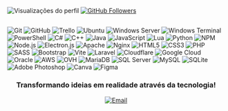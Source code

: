 <p align="left"> 
  <img src="https://komarev.com/ghpvc/?username=crssdev&label=Profile%20views&color=blue&style=flat" alt="Visualizações do perfil" />  
  <a href="https://github.com/crssdev?tab=followers">
    <img src="https://img.shields.io/github/followers/crssdev?label=Followers&style=social" alt="GitHub Followers" />
  </a>
</p>

## 

<div>
  <img src="https://img.shields.io/badge/Git-F05032?style=flat&logo=git&logoColor=white" alt="Git"/>
  <img src="https://img.shields.io/badge/GitHub-181717?style=flat&logo=github&logoColor=white" alt="GitHub"/>
  <img src="https://img.shields.io/badge/Trello-0052CC?style=flat&logo=trello&logoColor=white" alt="Trello"/>
  <img src="https://img.shields.io/badge/Ubuntu-E95420?style=flat&logo=ubuntu&logoColor=white" alt="Ubuntu"/>
  <img src="https://img.shields.io/badge/Windows%20Server-0078D6?style=flat&logo=windows&logoColor=white" alt="Windows Server"/>
  <img src="https://img.shields.io/badge/Windows%20Terminal-4D4D4D?style=flat&logo=windows-terminal&logoColor=white" alt="Windows Terminal"/>
  <img src="https://img.shields.io/badge/PowerShell-5391FE?style=flat&logo=powershell&logoColor=white" alt="PowerShell"/>
  <img src="https://img.shields.io/badge/C%23-239120?style=flat&logo=c-sharp&logoColor=white" alt="C#"/>
  <img src="https://img.shields.io/badge/C++-00599C?style=flat&logo=c%2B%2B&logoColor=white" alt="C++"/>
  <img src="https://img.shields.io/badge/Java-007396?style=flat&logo=java&logoColor=white" alt="Java"/>
  <img src="https://img.shields.io/badge/JavaScript-F7DF1E?style=flat&logo=javascript&logoColor=black" alt="JavaScript"/>
  <img src="https://img.shields.io/badge/Lua-2C2D72?style=flat&logo=lua&logoColor=white" alt="Lua"/>
  <img src="https://img.shields.io/badge/Python-3776AB?style=flat&logo=python&logoColor=white" alt="Python"/>
  <img src="https://img.shields.io/badge/NPM-CB3837?style=flat&logo=npm&logoColor=white" alt="NPM"/>
  <img src="https://img.shields.io/badge/Node.js-339933?style=flat&logo=nodedotjs&logoColor=white" alt="Node.js"/>
  <img src="https://img.shields.io/badge/Electron-47848F?style=flat&logo=electron&logoColor=white" alt="Electron.js"/>
  <img src="https://img.shields.io/badge/Apache-D22128?style=flat&logo=apache&logoColor=white" alt="Apache"/>
  <img src="https://img.shields.io/badge/Nginx-009639?style=flat&logo=nginx&logoColor=white" alt="Nginx"/>
  <img src="https://img.shields.io/badge/HTML5-E34F26?style=flat&logo=html5&logoColor=white" alt="HTML5"/>
  <img src="https://img.shields.io/badge/CSS3-1572B6?style=flat&logo=css3&logoColor=white" alt="CSS3"/>
  <img src="https://img.shields.io/badge/PHP-777BB4?style=flat&logo=php&logoColor=white" alt="PHP"/>
  <img src="https://img.shields.io/badge/SASS-CC6699?style=flat&logo=sass&logoColor=white" alt="SASS"/>
  <img src="https://img.shields.io/badge/Bootstrap-7952B3?style=flat&logo=bootstrap&logoColor=white" alt="Bootstrap"/>
  <img src="https://img.shields.io/badge/Vite-646CFF?style=flat&logo=vite&logoColor=white" alt="Vite"/>
  <img src="https://img.shields.io/badge/Laravel-FF2D20?style=flat&logo=laravel&logoColor=white" alt="Laravel"/>
  <img src="https://img.shields.io/badge/Cloudflare-F38020?style=flat&logo=cloudflare&logoColor=white" alt="Cloudflare"/>
  <img src="https://img.shields.io/badge/Google%20Cloud-4285F4?style=flat&logo=google-cloud&logoColor=white" alt="Google Cloud"/>
  <img src="https://img.shields.io/badge/Oracle-F80000?style=flat&logo=oracle&logoColor=white" alt="Oracle"/>
  <img src="https://img.shields.io/badge/AWS-FF9900?style=flat&logo=amazon-aws&logoColor=white" alt="AWS"/>
  <img src="https://img.shields.io/badge/OVH-123F6D?style=flat&logo=ovh&logoColor=white" alt="OVH"/>
  <img src="https://img.shields.io/badge/MariaDB-003545?style=flat&logo=mariadb&logoColor=white" alt="MariaDB"/>
  <img src="https://img.shields.io/badge/SQL%20Server-CC2927?style=flat&logo=microsoft-sql-server&logoColor=white" alt="SQL Server"/>
  <img src="https://img.shields.io/badge/MySQL-4479A1?style=flat&logo=mysql&logoColor=white" alt="MySQL"/>
  <img src="https://img.shields.io/badge/SQLite-003B57?style=flat&logo=sqlite&logoColor=white" alt="SQLite"/>
  <img src="https://img.shields.io/badge/Adobe%20Photoshop-31A8FF?style=flat&logo=adobe-photoshop&logoColor=white" alt="Adobe Photoshop"/>
  <img src="https://img.shields.io/badge/Canva-00C4CC?style=flat&logo=canva&logoColor=white" alt="Canva"/>
  <img src="https://img.shields.io/badge/Figma-F24E1E?style=flat&logo=figma&logoColor=white" alt="Figma"/>
</div>

</div>
<div align="center">
  <h3>Transformando ideias em realidade através da tecnologia!</h3>
  <a href="mailto:christoferbahr.dev@gmail.com">
    <img src="https://img.shields.io/badge/Email-D14836?style=flat&logo=gmail&logoColor=white" alt="Email"/>
  </a>
</div>




